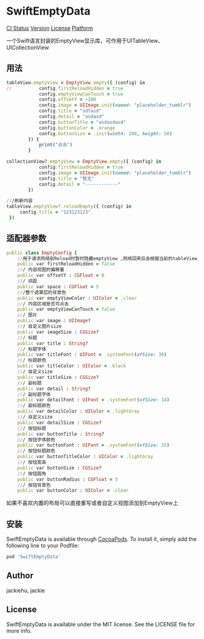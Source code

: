 # SwiftEmptyData
[CI Status](https://travis-ci.org/jackiehu/SwiftEmptyData)
[Version](https://cocoapods.org/pods/SwiftEmptyData)
[License](https://cocoapods.org/pods/SwiftEmptyData)
[Platform](https://cocoapods.org/pods/SwiftEmptyData)

一个Swift语言封装的EmptyView显示库，可作用于UITableView、UICollectionView

## 用法

```ruby
tableView.emptyView = EmptyView.empty({ (config) in
//          config.firstReloadHidden = true
            config.emptyViewCanTouch = true
            config.offsetY = -100
            config.image = UIImage.init(named: "placeholder_tumblr")
            config.title = "sdfasd"
            config.detail = "asdasd"
            config.buttonTitle = "asdasdasd"
            config.buttonColor = .orange
            config.buttonSize = .init(width: 200, height: 50)
        }) {
            print("点击")
        }

collectionView?.emptyView = EmptyView.empty({ (config) in
            config.firstReloadHidden = true
            config.image = UIImage.init(named: "placeholder_tumblr")
            config.title = "暂无"
            config.detail = "------------"
        })

///刷新内容
tableView.emptyView?.reloadEmpty({ (config) in
     config.title = "123123123"
 })
```

## 适配器参数

```ruby
public class EmptyConfig {
    //用于请求网络前Reload时暂时隐藏emptyView ,网络回来后会根据当前的tableView/collectionView的 DataSource来自动判断是否显示emptyView,不请求网络默认为false
    public var firstReloadHidden = false
    /// 内容视图的偏移量
    public var offsetY : CGFloat = 0
    /// 间距
    public var space : CGFloat = 5
    ///整个遮罩层的背景色
    public var emptyViewColor : UIColor = .clear
    /// 内容区域是否可点击
    public var emptyViewCanTouch = false
    /// 图片
    public var image : UIImage?
    /// 自定义图片size
    public var imageSize : CGSize?
    /// 标题
    public var title : String?
    /// 标题字体
    public var titleFont : UIFont = .systemFont(ofSize: 30)
    /// 标题颜色
    public var titleColor : UIColor = .black
    /// 自定义size
    public var titleSize : CGSize?
    /// 副标题
    public var detail : String?
    /// 副标题字体
    public var detailFont : UIFont = .systemFont(ofSize: 14)
    /// 副标题颜色
    public var detailColor : UIColor = .lightGray
    /// 自定义size
    public var detailSize : CGSize?
    /// 按钮标题
    public var buttonTitle : String?
    /// 按钮字体颜色
    public var buttonFont : UIFont = .systemFont(ofSize: 15)
    /// 按钮标题颜色
    public var buttonTitleColor : UIColor = .lightGray
    /// 按钮宽高
    public var buttonSize : CGSize?
    /// 按钮圆角
    public var buttonRadius : CGFloat = 5
    /// 按钮背景色
    public var buttonColor : UIColor = .clear
```

如果不喜欢内置的布局可以直接重写或者自定义视图添加到EmptyView上

## 安装
SwiftEmptyData is available through [CocoaPods](https://cocoapods.org). To install
it, simply add the following line to your Podfile:

```ruby
pod 'SwiftEmptyData'
```

## Author
jackiehu, jackie

## License
SwiftEmptyData is available under the MIT license. See the LICENSE file for more info.